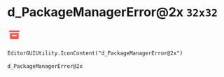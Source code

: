 # d_PackageManagerError@2x `32x32`
<img src="/img/d_PackageManagerError@2x.png" width=32 height=32>

``` CSharp
EditorGUIUtility.IconContent("d_PackageManagerError@2x")
```
```
d_PackageManagerError@2x
```
